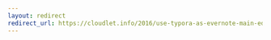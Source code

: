 ```yaml
---
layout: redirect
redirect_url: https://cloudlet.info/2016/use-typora-as-evernote-main-editor
---
```

